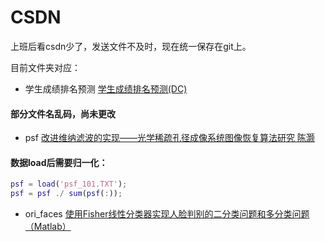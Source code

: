 # CSDN
上班后看csdn少了，发送文件不及时，现在统一保存在git上。

目前文件夹对应：
- 学生成绩排名预测 [学生成绩排名预测(DC)](https://blog.csdn.net/qq_36614557/article/details/87994436)
#### 部分文件名乱码，尚未更改
- psf [改进维纳滤波的实现——光学稀疏孔径成像系统图像恢复算法研究 陈灏](https://blog.csdn.net/qq_36614557/article/details/108392989)
#### 数据load后需要归一化：
```matlab
psf = load('psf_101.TXT');
psf = psf ./ sum(psf(:));
```
- ori_faces [使用Fisher线性分类器实现人脸判别的二分类问题和多分类问题（Matlab）](https://blog.csdn.net/qq_36614557/article/details/80295277)
